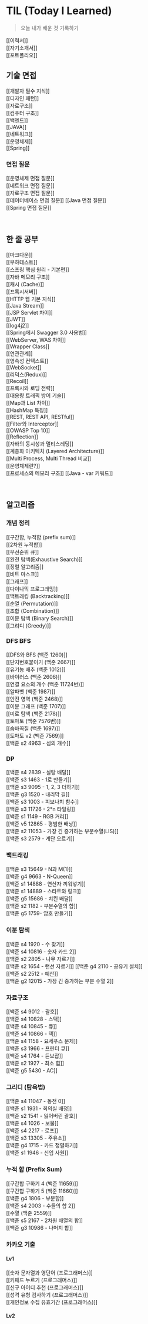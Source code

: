 # TIL (Today I Learned) 

> 오늘 내가 배운 것 기록하기

[[이력서]]   
[[자기소개서]]   
[[포트폴리오]]   

## 기술 면접

[[개발자 필수 지식]]      
[[디자인 패턴]]      
[[자료구조]]      
[[컴퓨터 구조]]      
[[백엔드]]   
[[JAVA]]   
[[네트워크]]   
[[운영체제]]   
[[Spring]]   

### 면접 질문

[[운영체제 면접 질문]]   
[[네트워크 면접 질문]]   
[[자료구조 면접 질문]]   
[[데이터베이스 면접 질문]]
[[Java 면접 질문]]   
[[Spring 면접 질문]]   

<br>

## 한 줄 공부

[[마크다운]]    
[[부하테스트]]   
[[스프링 핵심 원리 - 기본편]]   
[[자바 메모리 구조]]   
[[캐시 (Cache)]]   
[[프록시서버]]   
[[HTTP 웹 기본 지식]]   
[[Java Stream]]   
[[JSP Servlet 차이]]   
[[JWT]]   
[[log4j2]]   
[[Spring에서 Swagger 3.0 사용법]]   
[[WebServer, WAS 차이]]   
[[Wrapper Class]]   
[[연관관계]]   
[[영속성 컨텍스트]]   
[[WebSocket]]  
[[리덕스(Redux)]]   
[[Recoil]]   
[[프록시와 로딩 전략]]   
[[대용량 트래픽 방어 기술]]   
[[Map과 List 차이]]   
[[HashMap 특징]]   
[[REST, REST API, RESTful]]   
[[Filter와 Interceptor]]   
[[OWASP Top 10]]   
[[Reflection]]   
[[자바의 동시성과 멀티스레딩]]   
[[계층화 아키텍처 (Layered Architecture)]]   
[[Multi Process, Multi Thread 비교]]   
[[운영체제란?]]   
[[프로세스의 메모리 구조]]
[[Java - var 키워드]]   


<br>

## 알고리즘

### 개념 정리

[[구간합, 누적합 (prefix sum)]]   
[[2차원 누적합]]   
[[우선순위 큐]]   
[[완전 탐색(Exhaustive Search)]]   
[[정렬 알고리즘]]   
[[비트 마스크]]   
[[그래프]]   
[[다이나믹 프로그래밍]]   
[[백트래킹 (Backtracking)]]   
[[순열 (Permutation)]]   
[[조합 (Combination)]]   
[[이분 탐색 (Binary Search)]]   
[[그리디 (Greedy)]]   


### DFS BFS

[[DFS와 BFS (백준 1260)]]   
[[단지번호붙이기 (백준 2667)]]   
[[유기농 배추 (백준 1012)]]   
[[바이러스 (백준 2606)]]   
[[연결 요소의 개수 (백준 11724번)]]   
[[알파벳 (백준 1987)]]   
[[안전 영역 (백준 2468)]]   
[[이분 그래프 (백준 1707)]]   
[[미로 탐색 (백준 2178)]]   
[[토마토 (백준 7576번)]]   
[[숨바꼭질 (백준 1697)]]   
[[토마토 v2 (백준 7569)]]   
[[백준 s2 4963 - 섬의 개수]]   


### DP

[[백준 s4 2839 - 설탕 배달]]   
[[백준 s3 1463 - 1로 만들기]]   
[[백준 s3 9095 - 1, 2, 3 더하기]]   
[[백준 g3 1520 - 내리막 길]]   
[[백준 s3 1003 - 피보나치 함수]]   
[[백준 s3 11726 - 2*n 타일링]]   
[[백준 s1 1149 - RGB 거리]]   
[[백준 v5 12865 - 평범한 배낭]]   
[[백준 s2 11053 - 가장 긴 증가하는 부분수열(LIS)]]   
[[백준 s3 2579 - 계단 오르기]]   


### 백트래킹

[[백준 s3 15649 - N과 M(1)]]   
[[백준 g4 9663 - N-Queen]]   
[[백준 s1 14888 - 연산자 끼워넣기]]   
[[백준 s1 14889 - 스타트와 링크]]   
[[백준 g5 15686 - 치킨 배달]]   
[[백준 s2 1182 - 부분수열의 합]]   
[[백준 g5 1759- 암호 만들기]]   


### 이분 탐색

[[백준 s4 1920 - 수 찾기]]   
[[백준 s4 10816 - 숫자 카드 2]]   
[[백준 s2 2805 - 나무 자르기]]   
[[백준 s2 1654 - 랜선 자르기]]
[[백준 g4 2110 - 공유기 설치]]   
[[백준 s2 2512 - 예산]]   
[[백준 g2 12015 - 가장 긴 증가하는 부분 수열 2]]   


### 자료구조

[[백준 s4 9012 - 괄호]]   
[[백준 s4 10828 - 스택]]   
[[백준 s4 10845 - 큐]]   
[[백준 s4 10866 - 덱]]   
[[백준 s4 1158 - 요세푸스 문제]]   
[[백준 s3 1966 - 프린터 큐]]   
[[백준 s4 1764 - 듣보잡]]   
[[백준 s2 1927 - 최소 힙]]   
[[백준 g5 5430 - AC]]   


### 그리디 (탐욕법)

[[백준 s4 11047 - 동전 0]]   
[[백준 s1 1931 - 회의실 배정]]   
[[백준 s2 1541 - 잃어버린 괄호]]   
[[백준 s4 1026 - 보물]]   
[[백준 s4 2217 - 로프]]   
[[백준 s3 13305 - 주유소]]   
[[백준 g4 1715 - 카드 정렬하기]]   
[[백준 s1 1946 - 신입 사원]]   


### 누적 합 (Prefix Sum)

[[구간합 구하기 4 (백준 11659)]]   
[[구간합 구하기 5 (백준 11660)]]   
[[백준 g4 1806 - 부분합]]   
[[백준 s4 2003 - 수들의 합 2]]   
[[수열 (백준 2559)]]   
[[백준 s5 2167 - 2차원 배열의 합]]   
[[백준 g3 10986 - 나머지 합]]   


### 카카오 기출

#### Lv1
[[숫자 문자열과 영단어 (프로그래머스)]]   
[[키패드 누르기 (프로그래머스)]]   
[[신규 아이디 추천 (프로그래머스)]]   
[[성격 유형 검사하기 (프로그래머스)]]   
[[개인정보 수집 유효기간 (프로그래머스)]]   


#### Lv2
